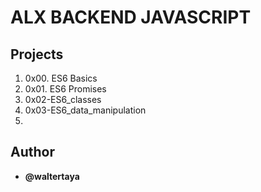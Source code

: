 # ALX BACKEND JAVASCRIPT

## Projects

1. 0x00. ES6 Basics
2. 0x01. ES6 Promises
3. 0x02-ES6_classes
4. 0x03-ES6_data_manipulation
5. 

## Author

- **@waltertaya**
